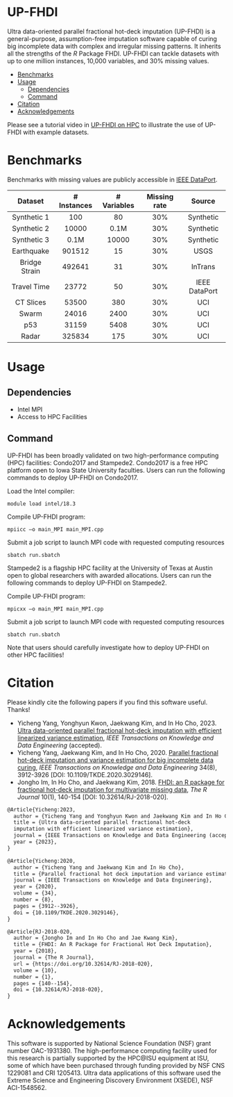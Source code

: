 # **UP-FHDI**

Ultra data-oriented parallel fractional hot-deck imputation (UP-FHDI) is a general-purpose, assumption-free imputation software capable of curing big incomplete data with complex and irregular missing patterns. It inherits all the strengths of the _R_ Package FHDI. UP-FHDI can tackle datasets with up to one million instances, 10,000 variables, and 30% missing values.

- [Benchmarks](#Benchmarks)
- [Usage](#Usage)
  - [Dependencies](#Dependencies)
  - [Command](#Command)
- [Citation](#Citation)
- [Acknowledgements](#Acknowledgements)



Please see a tutorial video in [UP-FHDI on HPC](https://www.youtube.com/watch?v=Dr0x5lZsVuU) to illustrate the use of UP-FHDI with example datasets.

# Benchmarks
Benchmarks with missing values are publicly accessible in [IEEE DataPort](https://ieee-dataport.org/open-access/incomplete-datasets-fhdi).

| Dataset  | # Instances | # Variables | Missing rate |   Source |
| :---: | :---: | :---: | :---: |  :---: |
| Synthetic 1  | 100  | 80 | 30% | Synthetic |
| Synthetic 2  | 10000  | 0.1M | 30% |  Synthetic |
| Synthetic 3 | 0.1M  | 10000 | 30% | Synthetic |
| Earthquake | 901512  | 15 | 30% | USGS |
| Bridge Strain | 492641  | 31 | 30% | InTrans |
| Travel Time | 23772  | 50 | 30% | IEEE DataPort |
| CT Slices | 53500  | 380 | 30% | UCI |
| Swarm | 24016 | 2400 | 30% | UCI |
| p53 | 31159 | 5408 | 30% | UCI |
| Radar | 325834 | 175 | 30% | UCI |

# Usage

## Dependencies

- Intel MPI
- Access to HPC Facilities


## Command
UP-FHDI has been broadly validated on two high-performance computing (HPC) facilities: Condo2017 and Stampede2. Condo2017 is a free HPC platform open to Iowa State University faculties. Users can run the following commands to deploy UP-FHDI on Condo2017. 

Load the Intel compiler:
```linux
module load intel/18.3
```

Compile UP-FHDI program:
```linux
mpiicc –o main_MPI main_MPI.cpp
```

Submit a job script to launch MPI code with requested computing resources
```linux
sbatch run.sbatch
```

Stampede2 is a flagship HPC facility at the University of Texas at Austin open to global researchers with awarded allocations. Users can run the following commands to deploy UP-FHDI on Stampede2. 

Compile UP-FHDI program:
```linux
mpicxx –o main_MPI main_MPI.cpp
```

Submit a job script to launch MPI code with requested computing resources
```linux
sbatch run.sbatch
```

Note that users should carefully investigate how to deploy UP-FHDI on other HPC facilities! 

# Citation
Please kindly cite the following papers if you find this software useful. Thanks!
- Yicheng Yang, Yonghyun Kwon, Jaekwang Kim, and In Ho Cho, 2023. [Ultra data-oriented parallel fractional hot-deck imputation with efficient linearized variance estimation](https://ieeexplore.ieee.org/document/10054160),  _IEEE Transactions on Knowledge and Data Engineering_ (accepted).
- Yicheng Yang, Jaekwang Kim, and In Ho Cho, 2020. [Parallel fractional hot-deck imputation and variance estimation for big incomplete data curing](https://ieeexplore.ieee.org/document/9214981), _IEEE Transactions on Knowledge and Data Engineering_ 34(8), 3912-3926 [DOI: 10.1109/TKDE.2020.3029146].
- Jongho Im,	In Ho Cho, and Jaekwang Kim, 2018. [FHDI: an R package for fractional hot-deck imputation for multivariate missing data](https://journal.r-project.org/archive/2018/RJ-2018-020/index.html), _The R Journal_ 10(1), 140-154 [DOI: 10.32614/RJ-2018-020].

```latex
@Article{Yicheng:2023, 
  author = {Yicheng Yang and Yonghyun Kwon and Jaekwang Kim and In Ho Cho},
  title = {Ultra data-oriented parallel fractional hot-deck
  imputation with efficient linearized variance estimation},
  journal = {IEEE Transactions on Knowledge and Data Engineering (accepted)},
  year = {2023},
}

@Article{Yicheng:2020,
  author = {Yicheng Yang and Jaekwang Kim and In Ho Cho},
  title = {Parallel fractional hot deck imputation and variance estimation for big incomplete data curing},
  journal = {IEEE Transactions on Knowledge and Data Engineering},
  year = {2020},
  volume = {34},
  number = {8},
  pages = {3912--3926},
  doi = {10.1109/TKDE.2020.3029146},
}

@Article{RJ-2018-020,
  author = {Jongho Im and In Ho Cho and Jae Kwang Kim},
  title = {FHDI: An R Package for Fractional Hot Deck Imputation},
  year = {2018},
  journal = {The R Journal},
  url = {https://doi.org/10.32614/RJ-2018-020},
  volume = {10},
  number = {1},
  pages = {140--154},
  doi = {10.32614/RJ-2018-020},
}
```

# Acknowledgements

This software is supported by National Science Foundation
(NSF) grant number OAC-1931380. The high-performance
computing facility used for this research is partially supported
by the HPC@ISU equipment at ISU, some of which have been
purchased through funding provided by NSF CNS 1229081
and CRI 1205413. Ultra data applications of this software used
the Extreme Science and Engineering Discovery Environment
(XSEDE), NSF ACI-1548562.